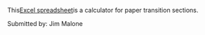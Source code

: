 This[Excel spreadsheet](transitioncalc.xls)is a calculator for paper transition sections.

Submitted by: Jim Malone


